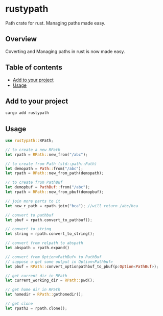 # rustypath

Path crate for rust. Managing paths made easy.

## Overview

Coverting and Managing paths in rust is now made easy.

## Table of contents

- [Add to your project](#add-to-your-project)
- [Usage](#usage)

## Add to your project

```bash
cargo add rustypath
```

## Usage

```rust
use rustypath::RPath;

// to create a new RPath
let rpath = RPath::new_from("/abc");

// to create from Path (std::path::Path)
let demopath = Path::from("/abc");
let rpath = RPath::new_from_path(demopath);

// to create from PathBuf
let demopbuf = PathBuf::from("/abc");
let rpath = RPath::new_from_pbuf(demopbuf);

// join more parts to it
let new_r_path = rpath.join("bca"); //will return /abc/bca

// convert to pathbuf
let pbuf = rpath.convert_to_pathbuf();

// convert to string
let string = rpath.convert_to_string();

// convert from relpath to abspath
let abspath = rpath.expand()

// convert from Option<PathBuf> to PathBuf
// suppose u get some output in Option<Pathbuf> 
let pbuf = RPath::convert_optionpathbuf_to_pbuf(p:Option<PathBuf>);

// get current dir in RPath
let current_working_dir = RPath::pwd();

// get home dir in RPath
let homedir = RPath::gethomedir();

// get clone
let rpath2 = rpath.clone();
```